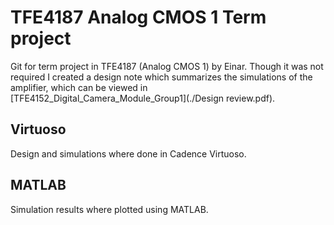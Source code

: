 # TFE4187 Analog CMOS 1 Term project
Git for term project in TFE4187 (Analog CMOS 1) by Einar. Though it was not required I created a design note which summarizes the simulations of the amplifier, which can be viewed in [TFE4152_Digital_Camera_Module_Group1](./Design review.pdf).
## Virtuoso
Design and simulations where done in Cadence Virtuoso.
## MATLAB
Simulation results where plotted using MATLAB.
